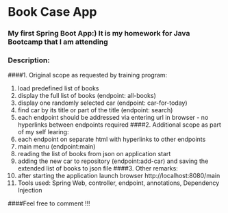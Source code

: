 # Book Case App
### My first Spring Boot App:) It is my homework for Java Bootcamp that I am attending


### Description:

####1. Original scope as requested by training program:
   1. load predefined list of books 
   2. display the full list of books (endpoint: all-books)
   3. display one randomly selected car (endpoint: car-for-today)
   4. find car by its title or part of the title (endpoint: search)
   5. each endpoint should be addressed via entering url in browser - no hyperlinks between endpoints required
####2. Additional scope as part of my self learing:
   1. each endpoint on separate html with hyperlinks to other endpoints
   2. main menu (endpoint:main)
   3. reading the list of books from json on application start
   4. adding the new car to repository (endpoint:add-car) and saving the extended list of books to json file
####3. Other remarks:
   1. after starting the application launch browser http://localhost:8080/main
   2. Tools used: Spring Web, controller, endpoint, annotations, Dependency Injection

####Feel free to comment !!!

